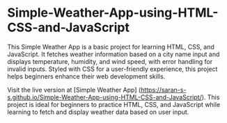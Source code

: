 # Simple-Weather-App-using-HTML-CSS-and-JavaScript
This Simple Weather App is a basic project for learning HTML, CSS, and JavaScript. It fetches weather information based on a city name input and displays temperature, humidity, and wind speed, with error handling for invalid inputs. Styled with CSS for a user-friendly experience, this project helps beginners enhance their web development skills.

Visit the live version at [Simple Weather App] (https://saran-s-s.github.io/Simple-Weather-App-using-HTML-CSS-and-JavaScript/).
This project is ideal for beginners to practice HTML, CSS, and JavaScript while learning to fetch and display weather data based on user input.
